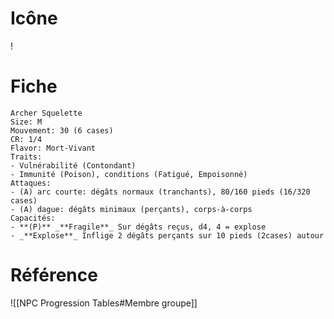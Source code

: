 # Icône
!

# Fiche
```
Archer Squelette
Size: M
Mouvement: 30 (6 cases)
CR: 1/4
Flavor: Mort-Vivant
Traits:
- Vulnérabilité (Contondant)
- Immunité (Poison), conditions (Fatigué, Empoisonné)
Attaques:
- (A) arc courte: dégâts normaux (tranchants), 80/160 pieds (16/320 cases)
- (A) dague: dégâts minimaux (perçants), corps-à-corps
Capacités:
- **(P)** _**Fragile**_ Sur dégâts reçus, d4, 4 = explose
- _**Explose**_ Inflige 2 dégâts perçants sur 10 pieds (2cases) autour
```

# Référence
![[NPC Progression Tables#Membre groupe]]

